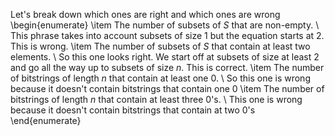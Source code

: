 Let's break down which ones are right and which ones are wrong
\begin{enumerate}
\item The number of subsets of $S$ that are non-empty. \\
This phrase takes into account subsets of size 1 but the equation starts at 2. This is wrong.
\item The number of subsets of $S$ that contain at least two elements. \\
So this one looks right. We start off at subsets of size at least 2 and go all the way up to subsets of size $n$. This is correct.
\item The number of bitstrings of length $n$ that contain at least one 0. \\
So this one is wrong because it doesn't contain bitstrings that contain one 0
\item The number of bitstrings of length $n$ that contain at least three 0's. \\
This one is wrong because it doesn't contain bitstrings that contain at two 0's
\end{enumerate}

